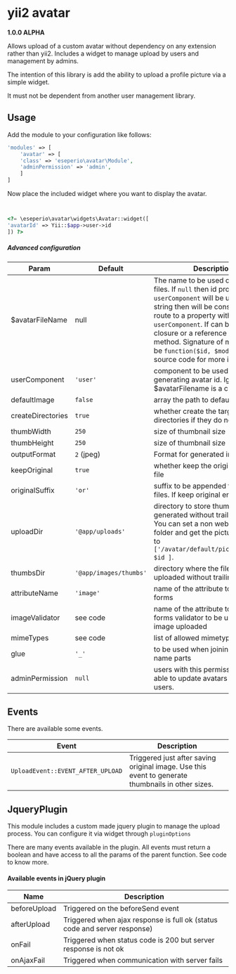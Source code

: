 # yii2 avatar
**1.0.0 ALPHA**

Allows upload of a custom avatar without dependency on any extension rather than yii2.
Includes a widget to manage upload by users and management by admins.

The intention of this library is add the ability to upload a profile picture via a simple widget.

It must not be dependent from another user management library.



## Usage

Add the module to your configuration like follows:
```php
'modules' => [
    'avatar' => [
    'class' => 'eseperio\avatar\Module',
    'adminPermission' => 'admin',
    ]
]
```

Now place the included widget where you want to display the avatar.

```php


<?= \eseperio\avatar\widgets\Avatar::widget([
'avatarId' => Yii::$app->user->id
]) ?>


```

##### Advanced configuration

|Param|Default|Description|
|-----|-------|-----------|
|$avatarFileName|null|The name to be used on generated files. If `null` then id property from `userComponent` will be used. If it is a string then will be considered like a route to a property within `userComponent`. If can be also a closure or a reference to a class method. Signature of method must be `function($id, $module){}`. See source code for more information.|
|userComponent|`'user'`|  component to be used when generating avatar id. Ignored if $avatarFilename is a closure|
|defaultImage|`false`|array the path to default image|
|createDirectories|`true`|  whether create the target directories if they do not exists.|
|thumbWidth|`250`|  size of thumbnail size|
|thumbHeight|`250`|  size of thumbnail size|
|outputFormat|`2` (jpeg)| Format for generated images
|keepOriginal|`true`|  whether keep the original uploaded file|
|originalSuffix|`'or'`|  suffix to be appended to original files. If keep original enabled|
|uploadDir|`'@app/uploads'`|  directory to store thumbs generated without trailing slash. You can set a non web visible folder and get the pictures via link to `['/avatar/default/picture','id'=> $id ]`.|
|thumbsDir|`'@app/images/thumbs'`|  directory where the files will be uploaded without trailing slash|
|attributeName|`'image'`|  name of the attribute to be used on forms|
|imageValidator|see code|  name of the attribute to be used on forms validator to be used for image uploaded|
|mimeTypes|see code| list of allowed mimetypes|
|glue|`'_'`|  to be used when joining avatar name parts|
|adminPermission|`null`|  users with this permissions will be able to update avatars from other users.|
## Events

There are available some events.

| Event | Description |
|-------|-------------|
|`UploadEvent::EVENT_AFTER_UPLOAD`| Triggered just after saving original image. Use this event to generate thumbnails in other sizes.


## JqueryPlugin

This module includes a custom made jquery plugin to manage the upload process.
You can configure it via widget through `pluginOptions`

There are many events available in the plugin. All events must return a boolean
and have access to all the params of the parent function. See code to know more.

#### Available events in jQuery plugin
|Name|Description|
|----|-----------|
|beforeUpload|Triggered on the beforeSend event|
|afterUpload|Triggered when ajax response is full ok (status code and server response)|
|onFail|Triggered when status code is 200 but server response is not ok|
|onAjaxFail|Triggered when communication with server fails|

